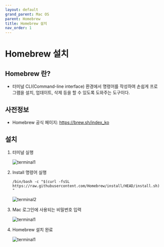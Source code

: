```yaml
---
layout: default
grand_parent: Mac OS
parent: Homebrew
title: Homebrew 설치
nav_order: 1
---
```


# Homebrew 설치

## Homebrew 란?

- 터미널 CLI(Command-line interface) 환경에서 명령어를 작성하여 손쉽게 프로그램을 설치, 업데이트, 삭제 등을 할 수 있도록 도와주는 도구이다.



## 사전정보

- Homebrew 공식 페이지: https://brew.sh/index_ko



## 설치

1. 터미널 실행 

   ![terminal1](../../assets/images/111_macos/homebrew1.png)


2. Install 명령어 실행
   
   `/bin/bash -c "$(curl -fsSL https://raw.githubusercontent.com/Homebrew/install/HEAD/install.sh)"`
   
   ![terminal2](../../assets/images/111_macos/homebrew2.png)


3. Mac 로그인에 사용되는 비밀번호 입력

   ![terminal1](../../assets/images/111_macos/homebrew3.png)


4. Homebrew 설치 완료

   ![terminal1](../../assets/images/111_macos/homebrew4.png)
